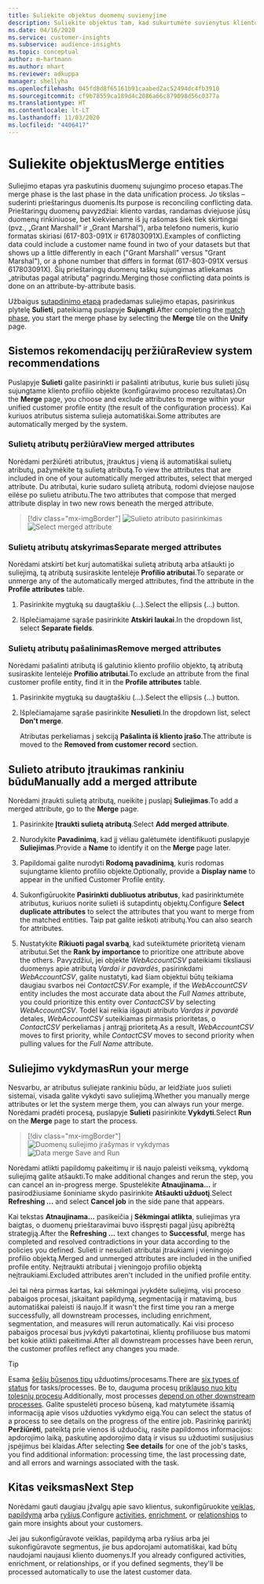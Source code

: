 ```yaml
---
title: Suliekite objektus duomenų suvienyjime
description: Suliekite objektus tam, kad sukurtumėte suvienytus kliento profilius.
ms.date: 04/16/2020
ms.service: customer-insights
ms.subservice: audience-insights
ms.topic: conceptual
author: m-hartmann
ms.author: mhart
ms.reviewer: adkuppa
manager: shellyha
ms.openlocfilehash: 045fd8d8f65161b91caabed2ac52494dc4fb3910
ms.sourcegitcommit: cf9b78559ca189d4c2086a66c879098d56c0377a
ms.translationtype: HT
ms.contentlocale: lt-LT
ms.lasthandoff: 11/03/2020
ms.locfileid: "4406417"
---
```

# <a name="merge-entities"></a><span data-ttu-id="86ce5-103">Suliekite objektus</span><span class="sxs-lookup"><span data-stu-id="86ce5-103">Merge entities</span></span>

<span data-ttu-id="86ce5-104">Suliejimo etapas yra paskutinis duomenų sujungimo proceso etapas.</span><span class="sxs-lookup"><span data-stu-id="86ce5-104">The merge phase is the last phase in the data unification process.</span></span> <span data-ttu-id="86ce5-105">Jo tikslas – suderinti prieštaringus duomenis.</span><span class="sxs-lookup"><span data-stu-id="86ce5-105">Its purpose is reconciling conflicting data.</span></span> <span data-ttu-id="86ce5-106">Prieštaringų duomenų pavyzdžiai: kliento vardas, randamas dviejuose jūsų duomenų rinkiniuose, bet kiekviename iš jų rašomas šiek tiek skirtingai (pvz., „Grant Marshall“ ir „Grant Marshal“), arba telefono numeris, kurio formatas skiriasi (617-803-091X ir 617803091X).</span><span class="sxs-lookup"><span data-stu-id="86ce5-106">Examples of conflicting data could include a customer name found in two of your datasets but that shows up a little differently in each ("Grant Marshall" versus "Grant Marshal"), or a phone number that differs in format (617-803-091X versus 617803091X).</span></span> <span data-ttu-id="86ce5-107">Šių prieštaringų duomenų taškų sujungimas atliekamas „atributas pagal atributą“ pagrindu.</span><span class="sxs-lookup"><span data-stu-id="86ce5-107">Merging those conflicting data points is done on an attribute-by-attribute basis.</span></span>

<span data-ttu-id="86ce5-108">Užbaigus [sutapdinimo etapą](match-entities.md) pradedamas suliejimo etapas, pasirinkus plytelę **Sulieti**, pateikiamą puslapyje **Sujungti**.</span><span class="sxs-lookup"><span data-stu-id="86ce5-108">After completing the [match phase](match-entities.md), you start the merge phase by selecting the **Merge** tile on the **Unify** page.</span></span>

## <a name="review-system-recommendations"></a><span data-ttu-id="86ce5-109">Sistemos rekomendacijų peržiūra</span><span class="sxs-lookup"><span data-stu-id="86ce5-109">Review system recommendations</span></span>

<span data-ttu-id="86ce5-110">Puslapyje **Sulieti** galite pasirinkti ir pašalinti atributus, kurie bus sulieti jūsų sujungtame kliento profilio objekte (konfigūravimo proceso rezultatas).</span><span class="sxs-lookup"><span data-stu-id="86ce5-110">On the **Merge** page, you choose and exclude attributes to merge within your unified customer profile entity (the result of the configuration process).</span></span> <span data-ttu-id="86ce5-111">Kai kuriuos atributus sistema sulieja automatiškai.</span><span class="sxs-lookup"><span data-stu-id="86ce5-111">Some attributes are automatically merged by the system.</span></span>

### <a name="view-merged-attributes"></a><span data-ttu-id="86ce5-112">Sulietų atributų peržiūra</span><span class="sxs-lookup"><span data-stu-id="86ce5-112">View merged attributes</span></span>

<span data-ttu-id="86ce5-113">Norėdami peržiūrėti atributus, įtrauktus į vieną iš automatiškai sulietų atributų, pažymėkite tą sulietą atributą.</span><span class="sxs-lookup"><span data-stu-id="86ce5-113">To view the attributes that are included in one of your automatically merged attributes, select that merged attribute.</span></span> <span data-ttu-id="86ce5-114">Du atributai, kurie sudaro sulietą atributą, rodomi dviejose naujose eilėse po sulietu atributu.</span><span class="sxs-lookup"><span data-stu-id="86ce5-114">The two attributes that compose that merged attribute display in two new rows beneath the merged attribute.</span></span>

> [!div class="mx-imgBorder"]
> <span data-ttu-id="86ce5-115">![Sulieto atributo pasirinkimas](media/configure-data-merge-profile-attributes.png "Sulieto atributo pasirinkimas")</span><span class="sxs-lookup"><span data-stu-id="86ce5-115">![Select merged attribute](media/configure-data-merge-profile-attributes.png "Select merged attribute")</span></span>

### <a name="separate-merged-attributes"></a><span data-ttu-id="86ce5-116">Sulietų atributų atskyrimas</span><span class="sxs-lookup"><span data-stu-id="86ce5-116">Separate merged attributes</span></span>

<span data-ttu-id="86ce5-117">Norėdami atskirti bet kurį automatiškai sulietą atributą arba atšaukti jo suliejimą, tą atributą susiraskite lentelėje **Profilio atributai**.</span><span class="sxs-lookup"><span data-stu-id="86ce5-117">To separate or unmerge any of the automatically merged attributes, find the attribute in the **Profile attributes** table.</span></span>

1. <span data-ttu-id="86ce5-118">Pasirinkite mygtuką su daugtaškiu (...).</span><span class="sxs-lookup"><span data-stu-id="86ce5-118">Select the ellipsis (...) button.</span></span>
  
2. <span data-ttu-id="86ce5-119">Išplečiamajame sąraše pasirinkite **Atskiri laukai**.</span><span class="sxs-lookup"><span data-stu-id="86ce5-119">In the dropdown list, select **Separate fields**.</span></span>

### <a name="remove-merged-attributes"></a><span data-ttu-id="86ce5-120">Sulietų atributų pašalinimas</span><span class="sxs-lookup"><span data-stu-id="86ce5-120">Remove merged attributes</span></span>

<span data-ttu-id="86ce5-121">Norėdami pašalinti atributą iš galutinio kliento profilio objekto, tą atributą susiraskite lentelėje **Profilio atributai**.</span><span class="sxs-lookup"><span data-stu-id="86ce5-121">To exclude an attribute from the final customer profile entity, find it in the **Profile attributes** table.</span></span>

1. <span data-ttu-id="86ce5-122">Pasirinkite mygtuką su daugtaškiu (...).</span><span class="sxs-lookup"><span data-stu-id="86ce5-122">Select the ellipsis (...) button.</span></span>
  
2. <span data-ttu-id="86ce5-123">Išplečiamajame sąraše pasirinkite **Nesulieti**.</span><span class="sxs-lookup"><span data-stu-id="86ce5-123">In the dropdown list, select **Don't merge**.</span></span>

   <span data-ttu-id="86ce5-124">Atributas perkeliamas į sekciją **Pašalinta iš kliento įrašo**.</span><span class="sxs-lookup"><span data-stu-id="86ce5-124">The attribute is moved to the **Removed from customer record** section.</span></span>

## <a name="manually-add-a-merged-attribute"></a><span data-ttu-id="86ce5-125">Sulieto atributo įtraukimas rankiniu būdu</span><span class="sxs-lookup"><span data-stu-id="86ce5-125">Manually add a merged attribute</span></span>

<span data-ttu-id="86ce5-126">Norėdami įtraukti sulietą atributą, nueikite į puslapį **Suliejimas**.</span><span class="sxs-lookup"><span data-stu-id="86ce5-126">To add a merged attribute, go to the **Merge** page.</span></span>

1. <span data-ttu-id="86ce5-127">Pasirinkite **Įtraukti sulietą atributą**.</span><span class="sxs-lookup"><span data-stu-id="86ce5-127">Select **Add merged attribute**.</span></span>

2. <span data-ttu-id="86ce5-128">Nurodykite **Pavadinimą**, kad jį vėliau galėtumėte identifikuoti puslapyje **Suliejimas**.</span><span class="sxs-lookup"><span data-stu-id="86ce5-128">Provide a **Name** to identify it on the **Merge** page later.</span></span>

3. <span data-ttu-id="86ce5-129">Papildomai galite nurodyti **Rodomą pavadinimą**, kuris rodomas sujungtame kliento profilio objekte.</span><span class="sxs-lookup"><span data-stu-id="86ce5-129">Optionally, provide a **Display name** to appear in the unified Customer Profile entity.</span></span>

4. <span data-ttu-id="86ce5-130">Sukonfigūruokite **Pasirinkti dubliuotus atributus**, kad pasirinktumėte atributus, kuriuos norite sulieti iš sutapdintų objektų.</span><span class="sxs-lookup"><span data-stu-id="86ce5-130">Configure **Select duplicate attributes** to select the attributes that you want to merge from the matched entities.</span></span> <span data-ttu-id="86ce5-131">Taip pat galite ieškoti atributų.</span><span class="sxs-lookup"><span data-stu-id="86ce5-131">You can also search for attributes.</span></span>

5. <span data-ttu-id="86ce5-132">Nustatykite **Rikiuoti pagal svarbą**, kad suteiktumėte prioritetą vienam atributui.</span><span class="sxs-lookup"><span data-stu-id="86ce5-132">Set the **Rank by importance** to prioritize one attribute above the others.</span></span> <span data-ttu-id="86ce5-133">Pavyzdžiui, jei objekte *WebAccountCSV* pateikiami tiksliausi duomenys apie atributą *Vardai ir pavardės*, pasirinkdami *WebAccountCSV*, galite nustatyti, kad šiam objektui būtų teikiama daugiau svarbos nei *ContactCSV*.</span><span class="sxs-lookup"><span data-stu-id="86ce5-133">For example, if the *WebAccountCSV* entity includes the most accurate data about the *Full Names* attribute, you could prioritize this entity over *ContactCSV* by selecting *WebAccountCSV*.</span></span> <span data-ttu-id="86ce5-134">Todėl kai reikia išgauti atributo *Vardas ir pavardė* detales, *WebAccountCSV* suteikiamas pirmasis prioritetas, o *ContactCSV* perkeliamas į antrąjį prioritetą.</span><span class="sxs-lookup"><span data-stu-id="86ce5-134">As a result, *WebAccountCSV* moves to first priority, while *ContactCSV* moves to second priority when pulling values for the *Full Name* attribute.</span></span>

## <a name="run-your-merge"></a><span data-ttu-id="86ce5-135">Suliejimo vykdymas</span><span class="sxs-lookup"><span data-stu-id="86ce5-135">Run your merge</span></span>

<span data-ttu-id="86ce5-136">Nesvarbu, ar atributus suliejate rankiniu būdu, ar leidžiate juos sulieti sistemai, visada galite vykdyti savo suliejimą.</span><span class="sxs-lookup"><span data-stu-id="86ce5-136">Whether you manually merge attributes or let the system merge them, you can always run your merge.</span></span> <span data-ttu-id="86ce5-137">Norėdami pradėti procesą, puslapyje **Sulieti** pasirinkite **Vykdyti**.</span><span class="sxs-lookup"><span data-stu-id="86ce5-137">Select **Run** on the **Merge** page to start the process.</span></span>

> [!div class="mx-imgBorder"]
> <span data-ttu-id="86ce5-138">![Duomenų suliejimo įrašymas ir vykdymas](media/configure-data-merge-save-run.png "Duomenų suliejimo įrašymas ir vykdymas")</span><span class="sxs-lookup"><span data-stu-id="86ce5-138">![Data merge Save and Run](media/configure-data-merge-save-run.png "Data merge Save and Run")</span></span>

<span data-ttu-id="86ce5-139">Norėdami atlikti papildomų pakeitimų ir iš naujo paleisti veiksmą, vykdomą suliejimą galite atšaukti.</span><span class="sxs-lookup"><span data-stu-id="86ce5-139">To make additional changes and rerun the step, you can cancel an in-progress merge.</span></span> <span data-ttu-id="86ce5-140">Spustelėkite **Atnaujinama...** ir pasirodžiusiame šoniniame skydo pasirinkite **Atšaukti užduotį**.</span><span class="sxs-lookup"><span data-stu-id="86ce5-140">Select **Refreshing ...** and select **Cancel job**  in the side pane that appears.</span></span>

<span data-ttu-id="86ce5-141">Kai tekstas **Atnaujinama...** pasikeičia į **Sėkmingai atlikta**, suliejimas yra baigtas, o duomenų prieštaravimai buvo išspręsti pagal jūsų apibrėžtą strategiją.</span><span class="sxs-lookup"><span data-stu-id="86ce5-141">After the **Refreshing ...** text changes to **Successful**, merge has completed and resolved contradictions in your data according to the policies you defined.</span></span> <span data-ttu-id="86ce5-142">Sulieti ir nesulieti atributai įtraukiami į vieningojo profilio objektą.</span><span class="sxs-lookup"><span data-stu-id="86ce5-142">Merged and unmerged attributes are included in the unified profile entity.</span></span> <span data-ttu-id="86ce5-143">Neįtraukti atributai į vieningojo profilio objektą neįtraukiami.</span><span class="sxs-lookup"><span data-stu-id="86ce5-143">Excluded attributes aren't included in the unified profile entity.</span></span>

<span data-ttu-id="86ce5-144">Jei tai nėra pirmas kartas, kai sėkmingai įvykdėte suliejimą, visi proceso pabaigos procesai, įskaitant papildymą, segmentaciją ir matavimą, bus automatiškai paleisti iš naujo.</span><span class="sxs-lookup"><span data-stu-id="86ce5-144">If it wasn't the first time you ran a merge successfully, all downstream processes, including enrichment, segmentation, and measures will rerun automatically.</span></span> <span data-ttu-id="86ce5-145">Kai visi proceso pabaigos procesai bus įvykdyti pakartotinai, klientų profiliuose bus matomi bet kokie atlikti pakeitimai.</span><span class="sxs-lookup"><span data-stu-id="86ce5-145">After all downstream processes have been rerun, the customer profiles reflect any changes you made.</span></span>

> [!TIP]
> <span data-ttu-id="86ce5-146">Esama [šešių būsenos tipų](system.md#status-types) užduotims/procesams.</span><span class="sxs-lookup"><span data-stu-id="86ce5-146">There are [six types of status](system.md#status-types) for tasks/processes.</span></span> <span data-ttu-id="86ce5-147">Be to, dauguma procesų [priklauso nuo kitų tolesnių procesų](system.md#refresh-policies).</span><span class="sxs-lookup"><span data-stu-id="86ce5-147">Additionally, most processes [depend on other downstream processes](system.md#refresh-policies).</span></span> <span data-ttu-id="86ce5-148">Galite spustelėti proceso būseną, kad matytumėte išsamią informaciją apie visos užduoties vykdymo eigą.</span><span class="sxs-lookup"><span data-stu-id="86ce5-148">You can select the status of a process to see details on the progress of the entire job.</span></span> <span data-ttu-id="86ce5-149">Pasirinkę parinktį **Peržiūrėti**, pateiktą prie vienos iš užduočių, rasite papildomos informacijos: apdorojimo laiką, paskutinę apdorojimo datą ir visus su užduotimi susijusius įspėjimus bei klaidas.</span><span class="sxs-lookup"><span data-stu-id="86ce5-149">After selecting **See details** for one of the job's tasks, you find additional information: processing time, the last processing date, and all errors and warnings associated with the task.</span></span>

## <a name="next-step"></a><span data-ttu-id="86ce5-150">Kitas veiksmas</span><span class="sxs-lookup"><span data-stu-id="86ce5-150">Next Step</span></span>

<span data-ttu-id="86ce5-151">Norėdami gauti daugiau įžvalgų apie savo klientus, sukonfigūruokite [veiklas](activities.md), [papildymą](enrichment-microsoft-graph.md) arba [ryšius](relationships.md).</span><span class="sxs-lookup"><span data-stu-id="86ce5-151">Configure [activities](activities.md), [enrichment](enrichment-microsoft-graph.md), or [relationships](relationships.md) to gain more insights about your customers.</span></span>

<span data-ttu-id="86ce5-152">Jei jau sukonfigūravote veiklas, papildymą arba ryšius arba jei sukonfigūravote segmentus, jie bus apdorojami automatiškai, kad būtų naudojami naujausi kliento duomenys.</span><span class="sxs-lookup"><span data-stu-id="86ce5-152">If you already configured activities, enrichment, or relationships, or if you defined segments, they'll be processed automatically to use the latest customer data.</span></span>


